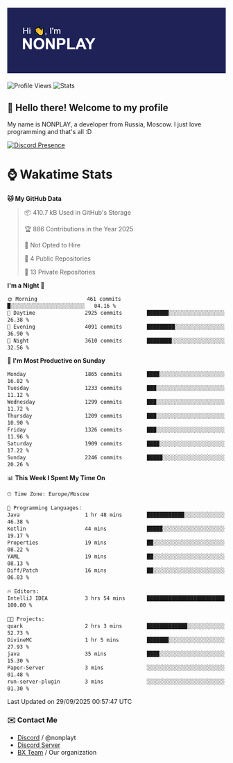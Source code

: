 ![Discord Presence](./header.png)
<br></br>
![Profile Views](https://komarev.com/ghpvc/?username=NONPLAYT&color=blue&style=for-the-badge)
![Stats](https://img.shields.io/badge/0%25-OPTIMIZED-orange?style=for-the-badge)


## :wave: Hello there! Welcome to my profile

My name is NONPLAY, a developer from Russia, Moscow. I just love programming and that's all :D

[![Discord Presence](https://lanyard.cnrad.dev/api/597087584090587177?showDisplayName=true)](https://discord.com/users/597087584090587177) 

# ⌚ Wakatime Stats

<!--START_SECTION:waka-->
**🐱 My GitHub Data** 

> 📦 410.7 kB Used in GitHub's Storage 
 > 
> 🏆 886 Contributions in the Year 2025
 > 
> 🚫 Not Opted to Hire
 > 
> 📜 4 Public Repositories 
 > 
> 🔑 13 Private Repositories 
 > 
**I'm a Night 🦉** 

```text
🌞 Morning                461 commits         █░░░░░░░░░░░░░░░░░░░░░░░░   04.16 % 
🌆 Daytime                2925 commits        ███████░░░░░░░░░░░░░░░░░░   26.38 % 
🌃 Evening                4091 commits        █████████░░░░░░░░░░░░░░░░   36.90 % 
🌙 Night                  3610 commits        ████████░░░░░░░░░░░░░░░░░   32.56 % 
```
📅 **I'm Most Productive on Sunday** 

```text
Monday                   1865 commits        ████░░░░░░░░░░░░░░░░░░░░░   16.82 % 
Tuesday                  1233 commits        ███░░░░░░░░░░░░░░░░░░░░░░   11.12 % 
Wednesday                1299 commits        ███░░░░░░░░░░░░░░░░░░░░░░   11.72 % 
Thursday                 1209 commits        ███░░░░░░░░░░░░░░░░░░░░░░   10.90 % 
Friday                   1326 commits        ███░░░░░░░░░░░░░░░░░░░░░░   11.96 % 
Saturday                 1909 commits        ████░░░░░░░░░░░░░░░░░░░░░   17.22 % 
Sunday                   2246 commits        █████░░░░░░░░░░░░░░░░░░░░   20.26 % 
```


📊 **This Week I Spent My Time On** 

```text
🕑︎ Time Zone: Europe/Moscow

💬 Programming Languages: 
Java                     1 hr 48 mins        ████████████░░░░░░░░░░░░░   46.38 % 
Kotlin                   44 mins             █████░░░░░░░░░░░░░░░░░░░░   19.17 % 
Properties               19 mins             ██░░░░░░░░░░░░░░░░░░░░░░░   08.22 % 
YAML                     19 mins             ██░░░░░░░░░░░░░░░░░░░░░░░   08.13 % 
Diff/Patch               16 mins             ██░░░░░░░░░░░░░░░░░░░░░░░   06.83 % 

🔥 Editors: 
IntelliJ IDEA            3 hrs 54 mins       █████████████████████████   100.00 % 

🐱‍💻 Projects: 
quark                    2 hrs 3 mins        █████████████░░░░░░░░░░░░   52.73 % 
DivineMC                 1 hr 5 mins         ███████░░░░░░░░░░░░░░░░░░   27.93 % 
java                     35 mins             ████░░░░░░░░░░░░░░░░░░░░░   15.30 % 
Paper-Server             3 mins              ░░░░░░░░░░░░░░░░░░░░░░░░░   01.48 % 
run-server-plugin        3 mins              ░░░░░░░░░░░░░░░░░░░░░░░░░   01.30 % 
```


 Last Updated on 29/09/2025 00:57:47 UTC
<!--END_SECTION:waka-->

### ✉️ Contact Me

- [Discord](https://discord.com/users/597087584090587177) / @nonplayt
- [Discord Server](https://discord.gg/qNyybSSPm5)
- [BX Team](https://github.com/BX-Team) / Our organization

